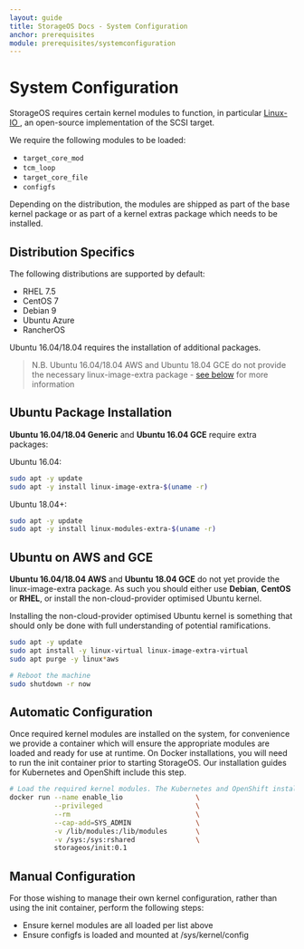 ```yaml
---
layout: guide
title: StorageOS Docs - System Configuration
anchor: prerequisites
module: prerequisites/systemconfiguration
---
```


# System Configuration

StorageOS requires certain kernel modules to function, in particular [Linux-IO
](http://linux-iscsi.org/wiki/Main_Page), an open-source implementation of the
SCSI target.

We require the following modules to be loaded:

* `target_core_mod`
* `tcm_loop`
* `target_core_file`
* `configfs`

Depending on the distribution, the modules are shipped as part of the
base kernel package or as part of a kernel extras package which needs to be
installed.

## Distribution Specifics

The following distributions are supported by default:
* RHEL 7.5 
* CentOS 7
* Debian 9
* Ubuntu Azure 
* RancherOS 

Ubuntu 16.04/18.04 requires the installation of additional packages.

> N.B. Ubuntu 16.04/18.04 AWS and Ubuntu 18.04 GCE do not provide the
> necessary linux-image-extra package - [see
> below](/docs/prerequisites/systemconfiguration#ubuntu-on-aws-and-gce) for more information

## Ubuntu Package Installation

**Ubuntu 16.04/18.04 Generic** and **Ubuntu 16.04 GCE** require extra packages:

Ubuntu 16.04:

```bash
sudo apt -y update
sudo apt -y install linux-image-extra-$(uname -r)
```

Ubuntu 18.04+:

```bash
sudo apt -y update
sudo apt -y install linux-modules-extra-$(uname -r)
```

## Ubuntu on AWS and GCE

**Ubuntu 16.04/18.04 AWS** and **Ubuntu 18.04 GCE** do not yet provide the
linux-image-extra package. As such you should either use **Debian**, **CentOS**
or **RHEL**, or install the non-cloud-provider optimised Ubuntu kernel.

Installing the non-cloud-provider optimised Ubuntu kernel is something that
should only be done with full understanding of potential ramifications.

```bash
sudo apt -y update
sudo apt install -y linux-virtual linux-image-extra-virtual
sudo apt purge -y linux*aws

# Reboot the machine
sudo shutdown -r now
```

## Automatic Configuration
Once required kernel modules are installed on the system, for convenience we
provide a container which will ensure the appropriate modules are loaded and
ready for use at runtime. On Docker installations, you will need to run the
init container prior to starting StorageOS. Our installation guides for
Kubernetes and OpenShift include this step.

```bash
# Load the required kernel modules. The Kubernetes and OpenShift installations include this step.
docker run --name enable_lio                  \
           --privileged                       \
           --rm                               \
           --cap-add=SYS_ADMIN                \
           -v /lib/modules:/lib/modules       \
           -v /sys:/sys:rshared               \
           storageos/init:0.1
```

## Manual Configuration
For those wishing to manage their own kernel configuration, rather than using
the init container, perform the following steps:

* Ensure kernel modules are all loaded per list above
* Ensure configfs is loaded and mounted at /sys/kernel/config
